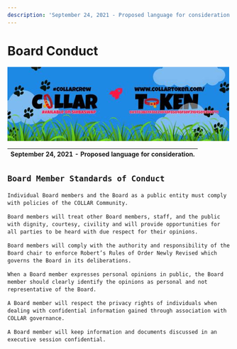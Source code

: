```yaml
---
description: 'September 24, 2021 - Proposed language for consideration.'
---
```


# Board Conduct

![](../../.gitbook/assets/1080x360.jpg)

| September 24, 2021 - Proposed language for consideration. |
| :--- |


## `Board Member Standards of Conduct`

`Individual Board members and the Board as a public entity must comply with policies of the COLLAR Community.`

`Board members will treat other Board members, staff, and the public with dignity, courtesy, civility and will provide opportunities for all parties to be heard with due respect for their opinions.`

`Board members will comply with the authority and responsibility of the Board chair to enforce Robert’s Rules of Order Newly Revised which governs the Board in its deliberations.`

`When a Board member expresses personal opinions in public, the Board member should clearly identify the opinions as personal and not representative of the Board.`

`A Board member will respect the privacy rights of individuals when dealing with confidential information gained through association with COLLAR governance.`

`A Board member will keep information and documents discussed in an executive session confidential.`



